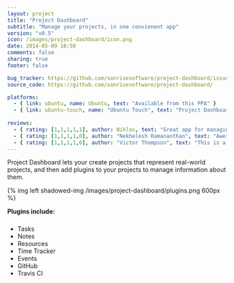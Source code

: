```yaml
---
layout: project
title: "Project Dashboard"
subtitle: "Manage your projects, in one convienent app"
version: "v0.5"
icon: /images/project-dashboard/icon.png
date: 2014-05-09 16:50
comments: false
sharing: true
footer: false

bug_tracker: https://github.com/sonrisesoftware/project-dashboard/issues
source_code: https://github.com/sonrisesoftware/project-dashboard/

platforms:
  - { link: ubuntu, name: Ubuntu, text: "Available from this PPA" }
  - { link: ubuntu-touch, name: "Ubuntu Touch", text: "Project Dashboard is available in the app store on Ubuntu Touch. Just search for \"Project Dashboard\" in the Apps scope in Ubuntu Touch!" }
  
reviews:
  - { rating: [1,1,1,1,1], author: Niklas, text: "Great app for managing projects. Keep up the great work." }
  - { rating: [1,1,1,1,0], author: "Nekhelesh Ramananthan", text: "Awesome app for managing projects. At the moment it only suports GitHub, but other plugins are planned for Launchpad. A must have app!" }
  - { rating: [1,1,1,1,0], author: "Victor Thompson", text: "This is a great app for developers using and managing projects on GitHub. Its functionality is exceeded only by its beauty." }
---
```


Project Dashboard lets your create projects that represent real-world projects, and then add plugins to your projects to manage information about them. 

{% img left shadowed-img /images/project-dashboard/plugins.png 600px %}
 
__Plugins include:__

### 
 
 * Tasks
 * Notes
 * Resources
 * Time Tracker
 * Events
 * GitHub
 * Travis CI